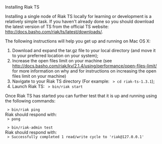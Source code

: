 Installing Riak TS

Installing a single node of Riak TS locally for learning or development is a relatively simple task. If you haven't already done so you should download the latest version of TS from the official TS website: http://docs.basho.com/riak/ts/latest/downloads/.

The following instructions will help you get up and running on Mac OS X:

1. Download and expand the tar.gz file to your local directory (and move it to your preferred location on your system);
1. Increase the open files limit on your machine (see http://docs.basho.com/riak/kv/2.1.4/using/performance/open-files-limit/ for more information on why and for instructions on increasing the open files limit on your machine)
1. Navigate to your Riak TS directory (For example: ``` > cd riak-ts-1.3.1```);
1. Launch Riak TS: ``` > bin/riak start```

Once Riak TS has started you can further test that it is up and running using the following commands:

``` > bin/riak ping```  
Riak should respond with:  
``` > pong```  

``` > bin/riak-admin test```  
Riak should respond with:  
``` > Successfully completed 1 read/write cycle to 'riak@127.0.0.1'```

